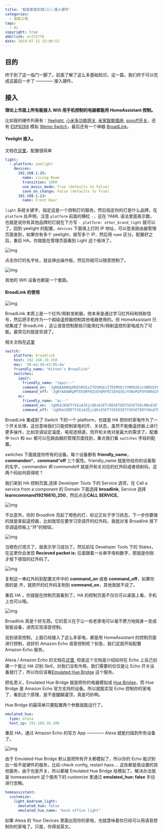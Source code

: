 ```yaml
---
title: '智能家居实践(三):接入硬件'
categories:
  - 智能工程
tags:
  - Ai
copyright: true
abbrlink: acf227f8
date: 2019-07-15 15:09:53
---
```


## 目的

终于到了这一临门一脚了。前面了解了这么多基础知识，这一篇，我们终于可以完成这最后一步了 ———— 接入硬件。

<!--more-->

## 接入

**理论上市面上所有能接入 Wifi 用手机控制的电器都能用 HomeAssistant 控制。**

比如我的硬件列表有：[Yeelight](http://www.mi.com/yeelight/), [小米多功能网关](http://www.mi.com/yeelight/), [米家智能插座](http://item.mi.com/1164900030.html?cfrom=search), [sonoff开关](https://world.taobao.com/item/527345142232.htm?spm=a312a.7700825.1997196601.47.m4JsUn)，还有 [ESP8266](https://world.taobao.com/item/40328222213.htm?spm=a312a.7700825.1997196601.58.m4JsUn) 模拟 [Wemo Switch](http://www.belkin.com/us/p/P-F7C027/)，最后还有一个神器 [BroadLink](https://world.tmall.com/item/40206907136.htm?spm=a312a.7700714.0.0.AKe8xQ)。

####  **Yeelight** 接入。

文档在[这里](https://home-assistant.io/components/light.yeelight/)，配置很简单

```yaml
light:  
  - platform: yeelight
    devices:
      192.168.1.25:
        name: Living Room
        transition: 1000
        use_music_mode: True (defaults to False)
        save_on_change: False (defaults to True)
      192.168.1.13:
        name: Front Door
```

`light` 系统关键字，指定这是一个控制灯的服务。然后指定你的灯是什么品牌，在 `platform` 处声明，注意 `platform` 前面的横杠 `-`，这在 YAML 语法里面表示数，也就是说你有其他品牌的灯就在下方写 `- platform: other_brand_light` 就可以了。回到 yeelight 的配置，`devices` 下面填上灯的 IP 地址，可以登录路由器管理页面查到，如果你有多个 yeelight，就写多个 IP，然后用 `name` 区分。配置好之后，重启 HA。你就能在管理页面看到 Light 这个板块了。

![img](智能家居实践-三-接入硬件/1.png)

点击你灯的名字处，就会弹出操作板，然后你就可以随意控制了。

![img](智能家居实践-三-接入硬件/2.png)

其他的 Wifi 设备也都是一个套路。

####  **BroadLink** 的使用

![img](智能家居实践-三-接入硬件/3.png)

BroadLink 本质上是一个红外/频射发射器，他本来是通过学习红外码和频射信号，然后把手机作为一个超级遥控器控制其他电器使用的。但 HomeAssistant 已经集成了 BroadLink ，这让语音控制那些只能用红外/频射遥控的家电成为了可能。最常见的就是空调了。

相关文档在[这里](https://home-assistant.io/components/switch.broadlink/)

```yaml
switch:  
    platform: broadlink
    host: 192.168.10.250
    mac: '34:ea:34:e3:95:da'
    friendly_name: "Kitten‘s Broadlink"
    switches:
      iqair:
        friendly_name: "iqair--"
        command_on: 'JgBQAAABKpMUEhMSExITEhMSExITEhMSEzYVNRQ3EzcUNRU2FDYUNhQSEzYUEhMSExITEhMSExITNhQSEzcTNhU2FDYTNxQ2FAAFIgABKUgVAA0FAAAAAAAAAAA='
        command_off: 'JgBYAAABKpMTEhQRFBISEhQRFBISEhQSEzYUNxM2FDYUNhQ2FDcTNxQRFBEUEhISFBEUEhISFBITNhQ2FDYUNhQ2FDYUNhQ3EwAFIgABKUkUAAxdAAEqSBUADQU='
      ac:
        friendly_name: "ac--"
        command_on: 'JgDKAJKQETYSExA2EjcQExESETcREhETEDYSEhETEDcRNxESETcQNhITEDcRNhE2EjYRNhI2ERMRNhETERIRExATERIRExA3ERIRExATETcQNxESERMQExE3EDcRNhETERIRNxE2EayQkRE2EhMQNxE2ERMREhE2EhIREhE3ERIRExA2EzURExE3EDYSEhE2EjYRNhI3EDYSNhETETYRExESERIRExESERIRNxESERMQExE2ETYSEhETEBMRNhE2EjcQExESETYSNRIADQUAAAAAAAAAAAAAAAAAAA=='
        command_off: 'JgDKAJGRETYSExA2EjcQExESETYSEhESETYSEhETEDYSNxATETYRExE2ETYSNhE2EhIRNhI2ETcREhETEBMREhE2ERMREhE3ETYRNxESERMQExESERMQExESERMQNxE2ETcRNxA3EauRkRE2EhIRNhI2ERMREhE3EBMREhE2EhIRExA2EjYRExE2ERMRNhE2EjYRNhISETcRNhE3ERIRExATERIRNhETERIRNhI2ETYSEhETEBMREhETEBMREhETEDcRNxA3ETYRNhIADQUAAAAAAAAAAAAAAAAAAA=='
```

BroadLink 集成到了 Switch 下的一个 platform，也就是 HA 把你的家电作为了一个开关处理，这也意味我们只能控制家电的开、关状态，虽然不能像遥控器上进行更多操作，比如空调设定温度，电视选频道，但开和关绝对是最大的需求了。配置中 `host` 和 `mac` 都可以在路由器的管理页面找到，重点我们看 `switches` 字段的配置。

switches 下面就是你所有的设备。每个设备都有 **friendly_name**，**commandon***，**command*****off** 三个属性。friendly_name 就是你给你的设备取的名字，command*on 和 command*off 就是开和关对应的红外码或者频射码，这两个码如何获得呢？

我们来到 HA 控制页面,选择 Developer Tools 下的 Service 选项，在 Call a service from a component 的 Domain 下面选择 **broadlink**, Service 选择 **learncommand19216810_250**，然后点击**CALL SERVICE**。

![img](智能家居实践-三-接入硬件/4.png)

不出意外，你的 Broadlink 亮起了橙色的灯，标记正处于学习状态，下一步你要做的就是拿起遥控器，比如我现在要学习空调开的红外码，我就对准 Broadlink 按下空调遥控板上“开”的按钮。

![img](智能家居实践-三-接入硬件/5.png)

当橙色灯熄灭了，就表示学习成功了。然后前往 Developer Tools 下的 States，在这里你会发现 **Recieved packet is:** 后面跟着一长串字母和数字，那就是你刚才按下按钮的红外码了。

![img](智能家居实践-三-接入硬件/6.png)

复制这一串红外码到配置文件中的 **command_on** 或者 **command_off**，如果你按的是 开，就把开的红外码复制到 **command_on**，其他我就不说了。

重启 HA ，你就能在控制页面看到了。HA 的控制页面不仅仅可以桌面上看，手机上也可以哦。

![img](智能家居实践-三-接入硬件/7.png)

Broadlink 真是个好东西，它的意义在于让一些老家电可以毫不费力地摇身一变成智能设备，进而实现语音控制。

说到语音控制，上面已经接入了这么多家电，都是用 HomeAssistant 的控制页面进行控制，说好的 Amazon Echo 语音控制呢？别急，我们这就开始配置 Amazon Echo 服务。

Alexa / Amazon Echo 的文档在[这里](https://home-assistant.io/components/alexa/), 但是这个文档是介绍如何在 Echo 上自己创建一个能让 HA 识别 Skill，对我们没有作用，我们需要的仅仅是让 Echo 开关设备就行了，所以你应该看[Emulated Hue Bridge](https://home-assistant.io/components/emulated_hue/) 这个服务。

顾名思义，Emulated Hue Bridge 就是把你的电器模拟成 [Hue Bridge](http://www2.meethue.com/en-us/productdetail/philips-hue-bridge)，而 Hue Bridge 是 Amazon Echo 官方支持的设备。所以就能实现 Echo 控制你的家电了，看到这个原理，是不是醍醐灌顶，真是巧妙啊。

Hue Bridge 的最简单只要配置两个参数就能运行了。

```yaml
emulated_hue:  
  type: alexa
  host_ip: 192.168.10.200
```

重启 HA，通过 Amazon Echo 的官方 App ———— Alexa 就能扫描到所有设备了。

![img](智能家居实践-三-接入硬件/8.png)

由于 Emulated Hue Bridge 默认是把所有开关都模拟了，所以你的 Echo 能识别出一些不是硬件的服务，比如 check config, restart hass.... 这些都是我设置的其他服务，由于也是开关，所以都被 Emulated Hue Bridge 给模拟了。解决办法就是 homeassistant 这个服务下的 customize 里通过 **emulated_hue: false** 手动进行忽略。

```yaml
homeassistant:  
  customize:
    light.bedroom_light:
      emulated_hue: false
      emulated_hue_name: "back office light"
```

如果 Alexa 的 Your Devices 里面出现你的家电，也就意味着你已经可以用语音控制你的家电了。只是，你得说英文。